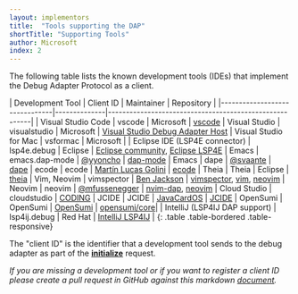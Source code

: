 ```yaml
---
layout: implementors
title:  "Tools supporting the DAP"
shortTitle: "Supporting Tools"
author: Microsoft
index: 2
---
```


The following table lists the known development tools (IDEs) that implement the Debug Adapter Protocol as a client.

| Development Tool              | Client ID    | Maintainer | Repository                                |
|-------------------------------|--------------|--------------------------------------------------------|
| Visual Studio Code            | vscode       | Microsoft  | [vscode](https://github.com/Microsoft/vscode)
| Visual Studio                 | visualstudio | Microsoft  | [Visual Studio Debug Adapter Host](https://github.com/Microsoft/VSDebugAdapterHost)
| Visual Studio for Mac         | vsformac     | Microsoft  |
| Eclipse IDE (LSP4E connector) | lsp4e.debug  | Eclipse    | [Eclipse community](https://projects.eclipse.org/projects/technology.lsp4e/who), [Eclipse LSP4E](https://projects.eclipse.org/projects/technology.lsp4e)
| Emacs                         | emacs.dap-mode | [@yyoncho](https://github.com/yyoncho) | [dap-mode](https://github.com/yyoncho/dap-mode)
| Emacs                         | dape | [@svaante](https://github.com/svaante) | [dape](https://github.com/svaante/dape)
| ecode                         | ecode | [Martín Lucas Golini](https://github.com/SpartanJ) | [ecode](https://github.com/SpartanJ/ecode)
| Theia                         | Theia        | Eclipse    | [theia](https://github.com/theia-ide/theia/)
| Vim, Neovim                   | vimspector   | [Ben Jackson](https://github.com/puremourning) | [vimspector](https://github.com/puremourning/vimspector), [vim](https://github.com/vim/vim), [neovim](https://github.com/neovim/neovim)
| Neovim                        | neovim       | [@mfussenegger](https://github.com/mfussenegger) | [nvim-dap](https://github.com/mfussenegger/nvim-dap), [neovim](https://github.com/neovim/neovim)
| Cloud Studio                  | cloudstudio  | [CODING](https://studio.dev.tencent.com/)
| JCIDE                         | JCIDE        | [JavaCardOS](https://www.javacardos.com/)   | [JCIDE](https://www.javacardos.com/tools)
| OpenSumi                      | OpenSumi     | [OpenSumi](https://github.com/opensumi)   | [opensumi/core](https://github.com/opensumi/core)|
| IntelliJ (LSP4IJ DAP support) | lsp4ij.debug | Red Hat    | [IntelliJ LSP4IJ](https://github.com/redhat-developer/lsp4ij/blob/main/docs/dap/UserGuide.md) |
{: .table .table-bordered .table-responsive}

The "client ID" is the identifier that a development tool sends to the debug adapter as part of the [**initialize**](../../specification#Requests_Initialize) request.

*If you are missing a development tool or if you want to register a client ID please create a pull request in GitHub against this markdown [document](https://github.com/Microsoft/debug-adapter-protocol/blob/main/_implementors/tools.md).*

